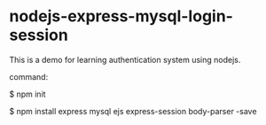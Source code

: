 # nodejs-express-mysql-login-session

This is a demo for learning authentication system using nodejs.

command:

$  npm init

$  npm install express mysql ejs express-session body-parser -save
